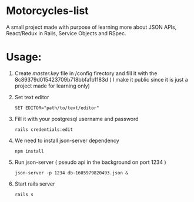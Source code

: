 # Motorcycles-list

A small project made with purpose of learning more about JSON APIs, React/Redux in Rails, Service Objects and RSpec.

# Usage: 

1) Create *master.key* file in /config firectory and fill it with the 8c89379d015423709b718bbfa1b1183d ( I make it public since it is just a project made for learning only) 

2) Set text editor 

   ```SET EDITOR="path/to/text/editor"```

3) Fill it with your postgresql username and password

   ```rails credentials:edit```

4) We need to install json-server dependency

   ```npm install```

5) Run json-server ( pseudo api in the background on port 1234 )

   ```json-server -p 1234 db-1605979820493.json & ```

6) Start rails server

   ```rails s```
